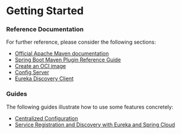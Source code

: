 # Getting Started

### Reference Documentation
For further reference, please consider the following sections:

* [Official Apache Maven documentation](https://maven.apache.org/guides/index.html)
* [Spring Boot Maven Plugin Reference Guide](https://docs.spring.io/spring-boot/docs/2.7.6/maven-plugin/reference/html/)
* [Create an OCI image](https://docs.spring.io/spring-boot/docs/2.7.6/maven-plugin/reference/html/#build-image)
* [Config Server](https://docs.spring.io/spring-cloud-config/docs/current/reference/html/#_spring_cloud_config_server)
* [Eureka Discovery Client](https://docs.spring.io/spring-cloud-netflix/docs/current/reference/html/#service-discovery-eureka-clients)

### Guides
The following guides illustrate how to use some features concretely:

* [Centralized Configuration](https://spring.io/guides/gs/centralized-configuration/)
* [Service Registration and Discovery with Eureka and Spring Cloud](https://spring.io/guides/gs/service-registration-and-discovery/)

